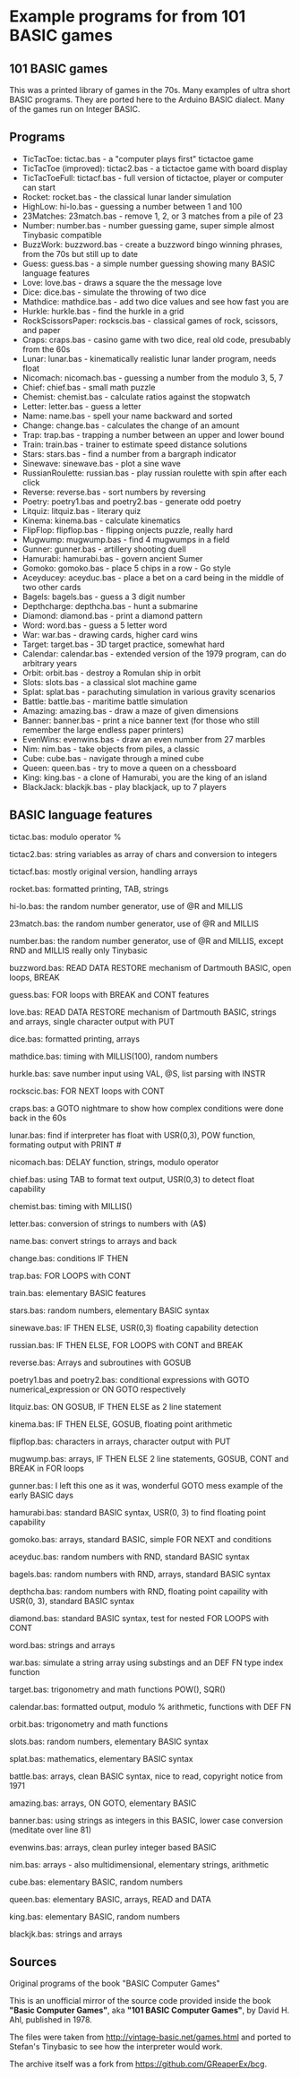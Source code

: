 # Example programs for from 101 BASIC games 

## 101 BASIC games 

This was a printed library of games in the 70s. Many examples of ultra short BASIC programs. They are ported here to the Arduino BASIC dialect. Many of the games run on Integer BASIC.

## Programs 

- TicTacToe: tictac.bas - a "computer plays first" tictactoe game
- TicTacToe (improved): tictac2.bas - a tictactoe game with board display
- TicTacToeFull: tictacf.bas - full version of tictactoe, player or computer can start
- Rocket: rocket.bas - the classical lunar lander simulation
- HighLow: hi-lo.bas - guessing a number between 1 and 100
- 23Matches: 23match.bas - remove 1, 2, or 3 matches from a pile of 23
- Number: number.bas - number guessing game, super simple almost Tinybasic compatible
- BuzzWork: buzzword.bas - create a buzzword bingo winning phrases, from the 70s but still up to date
- Guess: guess.bas - a simple number guessing showing many BASIC language features
- Love: love.bas - draws a square the the message love
- Dice: dice.bas - simulate the throwing of two dice
- Mathdice: mathdice.bas - add two dice values and see how fast you are
- Hurkle: hurkle.bas - find the hurkle in a grid
- RockScissorsPaper: rockscis.bas - classical games of rock, scissors, and paper
- Craps: craps.bas - casino game with two dice, real old code, presubably from the 60s
- Lunar: lunar.bas - kinematically realistic lunar lander program, needs float
- Nicomach: nicomach.bas - guessing a number from the modulo 3, 5, 7
- Chief: chief.bas - small math puzzle 
- Chemist: chemist.bas - calculate ratios against the stopwatch
- Letter: letter.bas - guess a letter 
- Name: name.bas - spell your name backward and sorted
- Change: change.bas - calculates the change of an amount
- Trap: trap.bas - trapping a number between an upper and lower bound
- Train: train.bas - trainer to estimate speed distance solutions
- Stars: stars.bas - find a number from a bargraph indicator
- Sinewave: sinewave.bas - plot a sine wave
- RussianRoulette: russian.bas - play russian roulette with spin after each click
- Reverse: reverse.bas - sort numbers by reversing
- Poetry: poetry1.bas and poetry2.bas - generate odd poetry 
- Litquiz: litquiz.bas - literary quiz 
- Kinema: kinema.bas - calculate kinematics 
- FlipFlop: flipflop.bas - flipping onjects puzzle, really hard
- Mugwump: mugwump.bas - find 4 mugwumps in a field
- Gunner: gunner.bas - artillery shooting duell
- Hamurabi: hamurabi.bas - govern ancient Sumer
- Gomoko: gomoko.bas - place 5 chips in a row - Go style
- Aceyducey: aceyduc.bas - place a bet on a card being in the middle of two other cards
- Bagels: bagels.bas - guess a 3 digit number
- Depthcharge: depthcha.bas - hunt a submarine 
- Diamond: diamond.bas - print a diamond pattern
- Word: word.bas - guess a 5 letter word 
- War: war.bas - drawing cards, higher card wins
- Target: target.bas - 3D target practice, somewhat hard
- Calendar: calendar.bas - extended version of the 1979 program, can do arbitrary years
- Orbit: orbit.bas - destroy a Romulan ship in orbit
- Slots: slots.bas - a classical slot machine game
- Splat: splat.bas - parachuting simulation in various gravity scenarios
- Battle: battle.bas - maritime battle simulation
- Amazing: amazing.bas - draw a maze of given dimensions
- Banner: banner.bas - print a nice banner text (for those who still remember the large endless paper printers)
- EvenWins: evenwins.bas - draw an even number from 27 marbles
- Nim: nim.bas - take objects from piles, a classic
- Cube: cube.bas - navigate through a mined cube
- Queen: queen.bas - try to move a queen on a chessboard 
- King: king.bas - a clone of Hamurabi, you are the king of an island
- BlackJack: blackjk.bas - play blackjack, up to 7 players

## BASIC language features

tictac.bas: modulo operator % 

tictac2.bas: string variables as array of chars  and conversion to integers

tictacf.bas: mostly original version, handling arrays

rocket.bas: formatted printing, TAB, strings 

hi-lo.bas: the random number generator, use of @R and MILLIS

23match.bas: the random number generator, use of @R and MILLIS

number.bas: the random number generator, use of @R and MILLIS, except RND and MILLIS really only Tinybasic

buzzword.bas: READ DATA RESTORE mechanism of Dartmouth BASIC, open loops, BREAK

guess.bas: FOR loops with BREAK and CONT features

love.bas: READ DATA RESTORE mechanism of Dartmouth BASIC, strings and arrays, single character output with PUT

dice.bas: formatted printing, arrays

mathdice.bas: timing with MILLIS(100), random numbers

hurkle.bas: save number input using VAL, @S, list parsing with INSTR

rockscic.bas: FOR NEXT loops with CONT

craps.bas: a GOTO nightmare to show how complex conditions were done back in the 60s

lunar.bas: find if interpreter has float with USR(0,3), POW function, formating output with PRINT #

nicomach.bas: DELAY function, strings, modulo operator

chief.bas: using TAB to format text output, USR(0,3) to detect float capability

chemist.bas: timing with MILLIS()

letter.bas: conversion of strings to numbers with (A$)

name.bas: convert strings to arrays and back

change.bas: conditions IF THEN 

trap.bas: FOR LOOPS with CONT

train.bas: elementary BASIC features

stars.bas: random numbers, elementary BASIC syntax

sinewave.bas: IF THEN ELSE, USR(0,3) floating capability detection

russian.bas: IF THEN ELSE, FOR LOOPS with CONT and BREAK

reverse.bas: Arrays and subroutines with GOSUB

poetry1.bas and poetry2.bas: conditional expressions with GOTO numerical_expression or ON GOTO respectively

litquiz.bas: ON GOSUB, IF THEN ELSE as 2 line statement

kinema.bas: IF THEN ELSE, GOSUB, floating point arithmetic

flipflop.bas: characters in arrays, character output with PUT

mugwump.bas: arrays, IF THEN ELSE 2 line statements, GOSUB, CONT and BREAK in FOR loops

gunner.bas: I left this one as it was, wonderful GOTO mess example of the early BASIC days

hamurabi.bas: standard BASIC syntax, USR(0, 3) to find floating point capability

gomoko.bas: arrays, standard BASIC, simple FOR NEXT and conditions

aceyduc.bas: random numbers with RND, standard BASIC syntax

bagels.bas: random numbers with RND, arrays, standard BASIC syntax

depthcha.bas: random numbers with RND, floating point capaility with USR(0, 3), standard BASIC syntax

diamond.bas: standard BASIC syntax, test for nested FOR LOOPS with CONT

word.bas: strings and arrays

war.bas: simulate a string array using substings and an DEF FN type index function

target.bas: trigonometry and math functions POW(), SQR()

calendar.bas: formatted output, modulo % arithmetic, functions with DEF FN

orbit.bas: trigonometry and math functions

slots.bas: random numbers, elementary BASIC syntax

splat.bas: mathematics, elementary BASIC syntax

battle.bas: arrays, clean BASIC syntax, nice to read, copyright notice from 1971

amazing.bas: arrays, ON GOTO, elementary BASIC

banner.bas: using strings as integers in this BASIC, lower case conversion (meditate over line 81)

evenwins.bas: arrays, clean purley integer based BASIC

nim.bas: arrays - also multidimensional, elementary strings, arithmetic

cube.bas: elementary BASIC, random numbers

queen.bas: elementary BASIC, arrays, READ and DATA

king.bas: elementary BASIC, random numbers

blackjk.bas: strings and arrays


## Sources

Original programs of the book "BASIC Computer Games"

This is an unofficial mirror of the source code provided inside the book **"Basic Computer Games"**, aka **"101 BASIC Computer Games"**, by David H. Ahl, published in 1978. 

The files were taken from http://vintage-basic.net/games.html and ported to Stefan's Tinybasic to see how the interpreter would work. 

The archive itself was a fork from https://github.com/GReaperEx/bcg.


